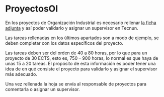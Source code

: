 # ProyectosOI

En los proyectos de Organizaci&oacute;n Industrial es necesario rellenar
[la ficha adjunta](https://nicolasserrano.github.io/ProyectosOI/anexo/PFM.doc) y as&iacute; poder validarlo
y asignar un supervisor en Tecnun.

Las tareas rellenadas en los &uacute;ltimos apartados son a modo de ejemplo,
se deben completar con los datos espec&iacute;ficos del proyecto.
 
Las tareas deben ser del orden de 40 a 80 horas, por lo que para un proyecto de 30 ECTS, esto es, 750 – 900 horas,
lo normal es que haya de unas 15 a 20 tareas. El prop&oacute;sito de esta informaci&oacute;n
es poder tener una idea de en qu&eacute; consiste el proyecto para validarlo y asignar el supervisor m&aacute;s adecuado.

Una vez rellenada la hoja se env&iacute;a al responsable de proyectos para comentarla o asignar un supervisor.
 
